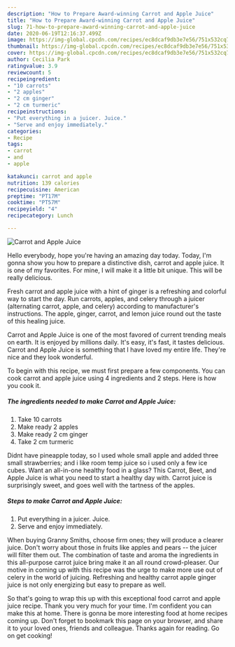 ```yaml
---
description: "How to Prepare Award-winning Carrot and Apple Juice"
title: "How to Prepare Award-winning Carrot and Apple Juice"
slug: 71-how-to-prepare-award-winning-carrot-and-apple-juice
date: 2020-06-19T12:16:37.499Z
image: https://img-global.cpcdn.com/recipes/ec8dcaf9db3e7e56/751x532cq70/carrot-and-apple-juice-recipe-main-photo.jpg
thumbnail: https://img-global.cpcdn.com/recipes/ec8dcaf9db3e7e56/751x532cq70/carrot-and-apple-juice-recipe-main-photo.jpg
cover: https://img-global.cpcdn.com/recipes/ec8dcaf9db3e7e56/751x532cq70/carrot-and-apple-juice-recipe-main-photo.jpg
author: Cecilia Park
ratingvalue: 3.9
reviewcount: 5
recipeingredient:
- "10 carrots"
- "2 apples"
- "2 cm ginger"
- "2 cm turmeric"
recipeinstructions:
- "Put everything in a juicer. Juice."
- "Serve and enjoy immediately."
categories:
- Recipe
tags:
- carrot
- and
- apple

katakunci: carrot and apple 
nutrition: 139 calories
recipecuisine: American
preptime: "PT17M"
cooktime: "PT57M"
recipeyield: "4"
recipecategory: Lunch

---
```



![Carrot and Apple Juice](https://img-global.cpcdn.com/recipes/ec8dcaf9db3e7e56/751x532cq70/carrot-and-apple-juice-recipe-main-photo.jpg)

Hello everybody, hope you're having an amazing day today. Today, I'm gonna show you how to prepare a distinctive dish, carrot and apple juice. It is one of my favorites. For mine, I will make it a little bit unique. This will be really delicious.

Fresh carrot and apple juice with a hint of ginger is a refreshing and colorful way to start the day. Run carrots, apples, and celery through a juicer (alternating carrot, apple, and celery) according to manufacturer&#39;s instructions. The apple, ginger, carrot, and lemon juice round out the taste of this healing juice.

Carrot and Apple Juice is one of the most favored of current trending meals on earth. It is enjoyed by millions daily. It's easy, it's fast, it tastes delicious. Carrot and Apple Juice is something that I have loved my entire life. They're nice and they look wonderful.


To begin with this recipe, we must first prepare a few components. You can cook carrot and apple juice using 4 ingredients and 2 steps. Here is how you cook it.

<!--inarticleads1-->

##### The ingredients needed to make Carrot and Apple Juice:

1. Take 10 carrots
1. Make ready 2 apples
1. Make ready 2 cm ginger
1. Take 2 cm turmeric


Didnt have pineapple today, so I used whole small apple and added three small strawberries; and i like room temp juice so i used only a few ice cubes. Want an all-in-one healthy food in a glass? This Carrot, Beet, and Apple Juice is what you need to start a healthy day with. Carrot juice is surprisingly sweet, and goes well with the tartness of the apples. 

<!--inarticleads2-->

##### Steps to make Carrot and Apple Juice:

1. Put everything in a juicer. Juice.
1. Serve and enjoy immediately.


When buying Granny Smiths, choose firm ones; they will produce a clearer juice. Don&#39;t worry about those in fruits like apples and pears -- the juicer will filter them out. The combination of taste and aroma the ingredients in this all-purpose carrot juice bring make it an all round crowd-pleaser. Our motive in coming up with this recipe was the urge to make more use out of celery in the world of juicing. Refreshing and healthy carrot apple ginger juice is not only energizing but easy to prepare as well. 

So that's going to wrap this up with this exceptional food carrot and apple juice recipe. Thank you very much for your time. I'm confident you can make this at home. There is gonna be more interesting food at home recipes coming up. Don't forget to bookmark this page on your browser, and share it to your loved ones, friends and colleague. Thanks again for reading. Go on get cooking!
